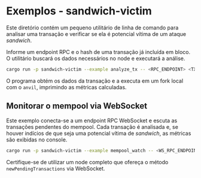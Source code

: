 # Exemplos - sandwich-victim

Este diretório contém um pequeno utilitário de linha de comando para
analisar uma transação e verificar se ela é potencial vítima de um ataque
*sandwich*.

Informe um endpoint RPC e o hash de uma transação já incluída em bloco. O
utilitário buscará os dados necessários no node e executará a análise.

```bash
cargo run -p sandwich-victim --example analyze_tx -- <RPC_ENDPOINT> <TX_HASH>
```

O programa obtém os dados da transação e a executa em um fork local com o
`anvil`, imprimindo as métricas calculadas.

## Monitorar o mempool via WebSocket

Este exemplo conecta-se a um endpoint RPC WebSocket e escuta as transações pendentes do mempool. Cada transação é analisada e, se houver indícios de que seja uma potencial vítima de *sandwich*, as métricas são exibidas no console.

```bash
cargo run -p sandwich-victim --example mempool_watch -- <WS_RPC_ENDPOINT>
```

Certifique-se de utilizar um node completo que ofereça o método `newPendingTransactions` via WebSocket.

